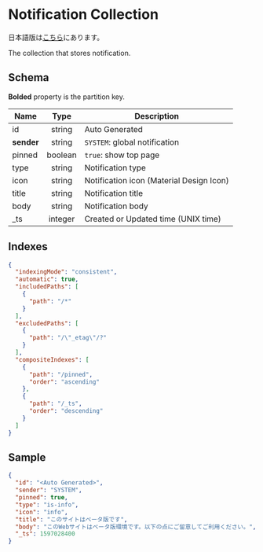 # Notification Collection

日本語版は[こちら](./notification-ja.md)にあります。

The collection that stores notification.

## Schema

**Bolded** property is the partition key.

|Name|Type|Description|
|----|:--:|-----------|
|id|string|Auto Generated|
|**sender**|string|`SYSTEM`: global notification|
|pinned|boolean|`true`: show top page|
|type|string|Notification type|
|icon|string|Notification icon (Material Design Icon)|
|title|string|Notification title|
|body|string|Notification body|
|_ts|integer|Created or Updated time (UNIX time)|

## Indexes

```json
{
  "indexingMode": "consistent",
  "automatic": true,
  "includedPaths": [
    {
      "path": "/*"
    }
  ],
  "excludedPaths": [
    {
      "path": "/\"_etag\"/?"
    }
  ],
  "compositeIndexes": [
    {
      "path": "/pinned",
      "order": "ascending"
    },
    {
      "path": "/_ts",
      "order": "descending"
    }
  ]
}
```

## Sample

```json
{
  "id": "<Auto Generated>",
  "sender": "SYSTEM",
  "pinned": true,
  "type": "is-info",
  "icon": "info",
  "title": "このサイトはベータ版です",
  "body": "このWebサイトはベータ版環境です。以下の点にご留意してご利用ください。",
  "_ts": 1597028400
}
```
